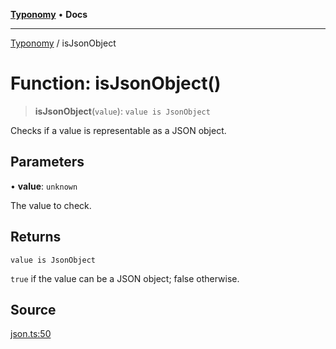 [**Typonomy**](../README.md) • **Docs**

***

[Typonomy](../globals.md) / isJsonObject

# Function: isJsonObject()

> **isJsonObject**(`value`): `value is JsonObject`

Checks if a value is representable as a JSON object.

## Parameters

• **value**: `unknown`

The value to check.

## Returns

`value is JsonObject`

`true` if the value can be a JSON object; false otherwise.

## Source

[json.ts:50](https://github.com/softcraft-development/typonomy/blob/cee340f062935faae6d8d20bbf994df4a652481c/src/json.ts#L50)
